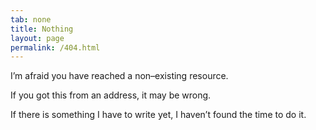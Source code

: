 ```yaml
---
tab: none
title: Nothing
layout: page
permalink: /404.html
---
```


I’m afraid you have reached a non–existing resource.

If you got this from an address, it may be wrong.

If there is something I have to write yet, I haven’t found the time to do it.
